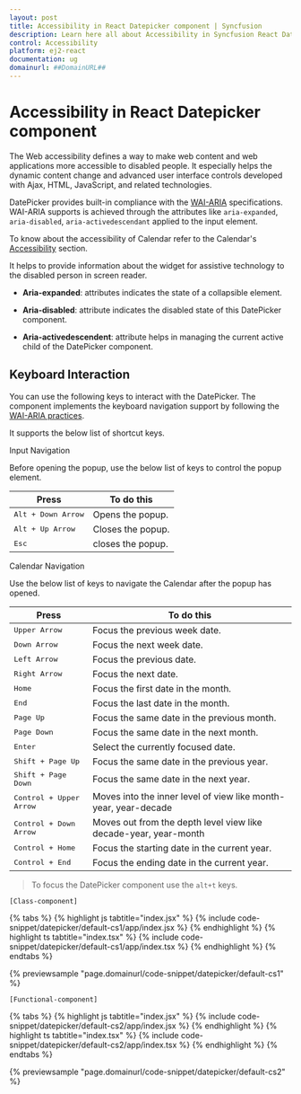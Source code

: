 ```yaml
---
layout: post
title: Accessibility in React Datepicker component | Syncfusion
description: Learn here all about Accessibility in Syncfusion React Datepicker component of Syncfusion Essential JS 2 and more.
control: Accessibility 
platform: ej2-react
documentation: ug
domainurl: ##DomainURL##
---
```


# Accessibility in React Datepicker component

The Web accessibility defines a way to make web content and web applications more accessible to disabled people. It especially helps the dynamic content change and advanced user interface controls developed with Ajax, HTML, JavaScript, and related technologies.

DatePicker provides built-in compliance with the [WAI-ARIA](https://www.w3.org/WAI/ARIA/apg/) specifications. WAI-ARIA supports is achieved through the attributes like `aria-expanded`, `aria-disabled`, `aria-activedescendant`
applied to the input element.

To know about the accessibility of Calendar refer to the Calendar's [Accessibility](../calendar/accessibility) section.

It helps to provide information about the widget for assistive technology to the disabled person in screen reader.

* **Aria-expanded**: attributes indicates the state of a collapsible element.

* **Aria-disabled**: attribute indicates the disabled state of this DatePicker component.

* **Aria-activedescendent**: attribute helps in managing the current active child of the DatePicker component.

## Keyboard Interaction

You can use the following keys to interact with the DatePicker. The component implements the keyboard navigation support by following the  [WAI-ARIA practices](https://www.w3.org/WAI/ARIA/apg/).

It supports the below list of shortcut keys.

Input Navigation

Before opening the popup, use the below list of keys to control the popup element.

| **Press** | **To do this** |
| --- | --- |
| <kbd>Alt +  Down Arrow</kbd> | Opens the popup. |
| <kbd>Alt +  Up Arrow</kbd> | Closes the popup.|
| <kbd>Esc</kbd> | closes the popup. |

Calendar Navigation

Use the below list of keys to navigate the Calendar after the popup has opened.

| **Press** | **To do this** |
| --- | --- |
| <kbd>Upper Arrow</kbd>  | Focus the previous week date. |
| <kbd>Down Arrow</kbd>  | Focus the next week date. |
| <kbd>Left Arrow</kbd>  | Focus the previous date. |
| <kbd>Right Arrow</kbd>  | Focus the next date. |
| <kbd>Home</kbd>  | Focus the first date in the month. |
| <kbd>End</kbd>  | Focus the last date in the month. |
| <kbd>Page Up</kbd>  | Focus the same date in the previous month. |
| <kbd>Page Down</kbd>  | Focus the same date in the next month. |
| <kbd>Enter</kbd>  | Select the currently focused date. |
| <kbd>Shift + Page Up</kbd>  | Focus the same date in the previous year. |
| <kbd>Shift + Page Down</kbd>  | Focus the same date in the next year. |
| <kbd>Control + Upper Arrow</kbd>  | Moves into the inner level of view like month-year, year-decade |
| <kbd>Control + Down Arrow</kbd>  | Moves out from the depth level view like decade-year, year-month |
| <kbd>Control + Home</kbd>  | Focus the starting date in the current year. |
| <kbd>Control + End</kbd>  | Focus the ending date in the current year. |

> To focus the DatePicker component use the `alt+t` keys.

`[Class-component]`

{% tabs %}
{% highlight js tabtitle="index.jsx" %}
{% include code-snippet/datepicker/default-cs1/app/index.jsx %}
{% endhighlight %}
{% highlight ts tabtitle="index.tsx" %}
{% include code-snippet/datepicker/default-cs1/app/index.tsx %}
{% endhighlight %}
{% endtabs %}

 {% previewsample "page.domainurl/code-snippet/datepicker/default-cs1" %}

`[Functional-component]`

{% tabs %}
{% highlight js tabtitle="index.jsx" %}
{% include code-snippet/datepicker/default-cs2/app/index.jsx %}
{% endhighlight %}
{% highlight ts tabtitle="index.tsx" %}
{% include code-snippet/datepicker/default-cs2/app/index.tsx %}
{% endhighlight %}
{% endtabs %}

 {% previewsample "page.domainurl/code-snippet/datepicker/default-cs2" %}